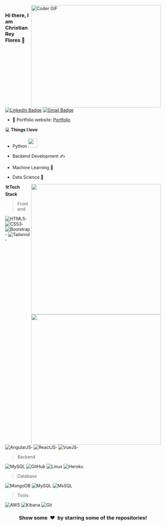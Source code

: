 <img align="right" src="https://github.com/rajaprerak/rajaprerak/blob/master/developer.gif" alt="Coder GIF" width="420" height="330">



### Hi there, I am Christian Rey Flores 👋
[![Linkedin Badge](https://img.shields.io/badge/-christianreyflores-blue?style=flat-square&logo=Linkedin&logoColor=white&link=https://www.linkedin.com/in/christian-rey-flores/)](https://www.linkedin.com/in/christian-rey-flores/)
[![Gmail Badge](https://img.shields.io/badge/-flores.christianrey@gmail.com-c14438?style=flat-square&logo=Gmail&logoColor=white&link=mailto:flores.christianrey@gmail.com)](mailto:flores.christianrey@gmail.com) 

- 🎯 Portfolio website: [Portfolio](https://channox32.github.io/)

💻 **Things I love**
- Python <img src="https://media.giphy.com/media/WUlplcMpOCEmTGBtBW/giphy.gif" width="30"> 
- Backend Development ✍️
- Machine Learning 🧐
- Data Science 😬

    <a href="javascript:void(0)">
      <img align="right" width=420 height="auto" src="https://github-readme-stats.vercel.app/api?username=channox32&show_icons=true&theme=synthwave&border_color=61dafb&hide_border=true&count_private=true&include_all_commits=true" />
    </a>
    
    <a href="javascript:void(0)">
        <img align="right" width=420 height="auto" src="https://github-readme-stats.vercel.app/api/top-langs/?username=channox32&theme=synthwave&layout=compact" />
    </a>
    
🛠**Tech Stack**

> Frontend

![HTML5](https://img.shields.io/badge/-HTML5-000000?style=flat&logo=HTML5)&#x2011;
![CSS3](https://img.shields.io/badge/-CSS3-000000?style=flat&logo=CSS3)&#x2011;
![Bootstrap](https://img.shields.io/badge/-Bootstrap-000000?style=flat&logo=bootstrap)&#x2011;
![Tailwind](https://img.shields.io/badge/-Tailwind-000000?style=flat&logo=tailwindcss)&#x2011;
![AngularJS](https://img.shields.io/badge/-ReactJS-000000?style=flat&logo=angularjs)&#x2011;
![ReactJS](https://img.shields.io/badge/-ReactJS-000000?style=flat&logo=react)&#x2011;
![VueJS](https://img.shields.io/badge/-VueJS-000000?style=flat&logo=vuedotjs)&#x2011;

> Backend

![MySQL](https://img.shields.io/badge/-MySQL-000000?style=flat&logo=MySQL)
![GitHub](https://img.shields.io/badge/-GitHub-000000?style=flat&logo=github&logoColor=FFFFFF)
![Linux](https://img.shields.io/badge/-Linux-000000?style=flat&logo=linux&logoColor=FCC624)
![Heroku](https://img.shields.io/badge/-Heroku-000000?style=flat&logo=heroku)

> Database

![MongoDB](https://img.shields.io/badge/-Tensorflow-000000?style=flat&logo=mongodb)
![MySQL](https://img.shields.io/badge/-MySQL-000000?style=flat&logo=mysql)
![MsSQL](https://img.shields.io/badge/-MsSQL-000000?style=flat&logo=microsoftsqlserver)

> Tools

![AWS](https://img.shields.io/badge/AWS-000000?style=flat-square&logo=amazon-aws)
![Kibana](https://img.shields.io/badge/-Kibana-000000?style=flat&logo=Kibana&logoColor=F05032)
![Git](https://img.shields.io/badge/-Git-000000?style=flat&logo=git&logoColor=F05032)

<div align="center">
    <h3 align="center">Show some &nbsp;❤️&nbsp; by starring some of the repositories!</h3>
</div>
